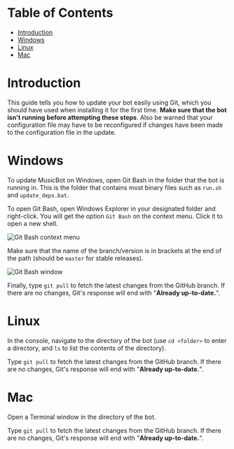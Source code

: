 # Table of Contents

- [Introduction](#introduction)
- [Windows](#windows)
- [Linux](#linux)
- [Mac](#mac)

# Introduction
This guide tells you how to update your bot easily using Git, which you should have used when installing it for the first time. **Make sure that the bot isn't running before attempting these steps**.  Also be warned that your configuration file may have to be reconfigured if changes have been made to the configuration file in the update.

# Windows
To update MusicBot on Windows, open Git Bash in the folder that the bot is running in. This is the folder that contains most binary files such as `run.sh` and `update_deps.bat`.

To open Git Bash, open Windows Explorer in your designated folder and right-click. You will get the option `Git Bash` on the context menu. Click it to open a new shell.

![Git Bash context menu](http://i.imgur.com/ptlggmn.png) 

Make sure that the name of the branch/version is in brackets at the end of the path (should be `master` for stable releases).

![Git Bash window](http://i.imgur.com/IVI6Uoi.png)

Finally, type `git pull` to fetch the latest changes from the GitHub branch. If there are no changes, Git's response will end with "**Already up-to-date.**".

# Linux

In the console, navigate to the directory of the bot (use `cd <folder>` to enter a directory, and `ls` to list the contents of the directory).

Type `git pull` to fetch the latest changes from the GitHub branch. If there are no changes, Git's response will end with "**Already up-to-date.**".

# Mac

Open a Terminal window in the directory of the bot.

Type `git pull` to fetch the latest changes from the GitHub branch. If there are no changes, Git's response will end with "**Already up-to-date.**".